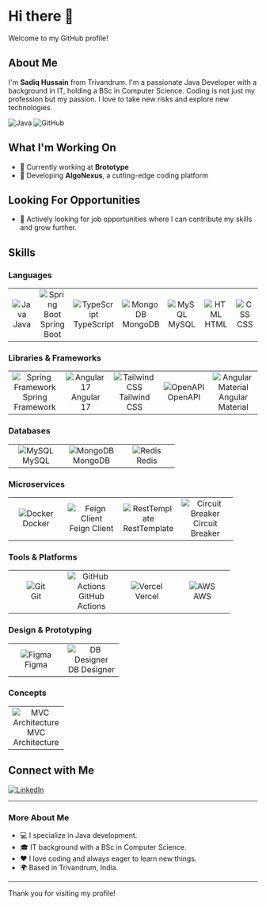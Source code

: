 # Hi there 👋

Welcome to my GitHub profile!

## About Me

I'm **Sadiq Hussain** from Trivandrum. I'm a passionate Java Developer with a background in IT, holding a BSc in Computer Science. Coding is not just my profession but my passion. I love to take new risks and explore new technologies.

![Java](https://img.shields.io/badge/Java-ED8B00?style=for-the-badge&logo=java&logoColor=white)
![GitHub](https://img.shields.io/badge/GitHub-100000?style=for-the-badge&logo=github&logoColor=white)

## What I'm Working On

- 🔭 Currently working at **Brototype**
- 🌱 Developing **AlgoNexus**, a cutting-edge coding platform

## Looking For Opportunities

- 🤔 Actively looking for job opportunities where I can contribute my skills and grow further.

## Skills

### Languages
<table>
  <tr>
    <td align="center" width="96">
      <img src="https://img.shields.io/badge/Java-ED8B00?style=for-the-badge&logo=java&logoColor=white" alt="Java" />
      <br>Java
    </td>
    <td align="center" width="96">
      <img src="https://img.shields.io/badge/Springboot-6DB33F?style=for-the-badge&logo=spring-boot&logoColor=white" alt="Spring Boot" />
      <br>Spring Boot
    </td>
    <td align="center" width="96">
      <img src="https://img.shields.io/badge/TypeScript-007ACC?style=for-the-badge&logo=typescript&logoColor=white" alt="TypeScript" />
      <br>TypeScript
    </td>
    <td align="center" width="96">
      <img src="https://img.shields.io/badge/MongoDB-47A248?style=for-the-badge&logo=mongodb&logoColor=white" alt="MongoDB" />
      <br>MongoDB
    </td>
    <td align="center" width="96">
      <img src="https://img.shields.io/badge/MySQL-4479A1?style=for-the-badge&logo=mysql&logoColor=white" alt="MySQL" />
      <br>MySQL
    </td>
    <td align="center" width="96">
      <img src="https://img.shields.io/badge/HTML-E34F26?style=for-the-badge&logo=html5&logoColor=white" alt="HTML" />
      <br>HTML
    </td>
    <td align="center" width="96">
      <img src="https://img.shields.io/badge/CSS-1572B6?style=for-the-badge&logo=css3&logoColor=white" alt="CSS" />
      <br>CSS
    </td>
  </tr>
</table>

### Libraries & Frameworks
<table>
  <tr>
    <td align="center" width="96">
      <img src="https://img.shields.io/badge/Spring_Framework-6DB33F?style=for-the-badge&logo=spring&logoColor=white" alt="Spring Framework" />
      <br>Spring Framework
    </td>
    <td align="center" width="96">
      <img src="https://img.shields.io/badge/Angular-17-DD0031?style=for-the-badge&logo=angular&logoColor=white" alt="Angular 17" />
      <br>Angular 17
    </td>
    <td align="center" width="96">
      <img src="https://img.shields.io/badge/Tailwind_CSS-38B2AC?style=for-the-badge&logo=tailwind-css&logoColor=white" alt="Tailwind CSS" />
      <br>Tailwind CSS
    </td>
    <td align="center" width="96">
      <img src="https://img.shields.io/badge/OpenAPI-85EA2D?style=for-the-badge&logo=openapi-initiative&logoColor=black" alt="OpenAPI" />
      <br>OpenAPI
    </td>
    <td align="center" width="96">
      <img src="https://img.shields.io/badge/Angular_Material-009688?style=for-the-badge&logo=angular&logoColor=white" alt="Angular Material" />
      <br>Angular Material
    </td>
  </tr>
</table>

### Databases
<table>
  <tr>
    <td align="center" width="96">
      <img src="https://img.shields.io/badge/MySQL-4479A1?style=for-the-badge&logo=mysql&logoColor=white" alt="MySQL" />
      <br>MySQL
    </td>
    <td align="center" width="96">
      <img src="https://img.shields.io/badge/MongoDB-47A248?style=for-the-badge&logo=mongodb&logoColor=white" alt="MongoDB" />
      <br>MongoDB
    </td>
    <td align="center" width="96">
      <img src="https://img.shields.io/badge/Redis-DC382D?style=for-the-badge&logo=redis&logoColor=white" alt="Redis" />
      <br>Redis
    </td>
  </tr>
</table>

### Microservices
<table>
  <tr>
    <td align="center" width="96">
      <img src="https://img.shields.io/badge/Docker-2496ED?style=for-the-badge&logo=docker&logoColor=white" alt="Docker" />
      <br>Docker
    </td>
    <td align="center" width="96">
      <img src="https://img.shields.io/badge/Feign_Client-6DB33F?style=for-the-badge&logo=feign&logoColor=white" alt="Feign Client" />
      <br>Feign Client
    </td>
    <td align="center" width="96">
      <img src="https://img.shields.io/badge/Rest_Template-6DB33F?style=for-the-badge&logo=resttemplate&logoColor=white" alt="RestTemplate" />
      <br>RestTemplate
    </td>
    <td align="center" width="96">
      <img src="https://img.shields.io/badge/Circuit_Breaker-6DB33F?style=for-the-badge&logo=circuitbreaker&logoColor=white" alt="Circuit Breaker" />
      <br>Circuit Breaker
    </td>
  </tr>
</table>

### Tools & Platforms
<table>
  <tr>
    <td align="center" width="96">
      <img src="https://img.shields.io/badge/Git-F05032?style=for-the-badge&logo=git&logoColor=white" alt="Git" />
      <br>Git
    </td>
    <td align="center" width="96">
      <img src="https://img.shields.io/badge/GitHub_Actions-2088FF?style=for-the-badge&logo=github-actions&logoColor=white" alt="GitHub Actions" />
      <br>GitHub Actions
    </td>
    <td align="center" width="96">
      <img src="https://img.shields.io/badge/Vercel-000000?style=for-the-badge&logo=vercel&logoColor=white" alt="Vercel" />
      <br>Vercel
    </td>
    <td align="center" width="96">
      <img src="https://img.shields.io/badge/AWS-232F3E?style=for-the-badge&logo=amazon-aws&logoColor=white" alt="AWS" />
      <br>AWS
    </td>
  </tr>
</table>

### Design & Prototyping
<table>
  <tr>
    <td align="center" width="96">
      <img src="https://img.shields.io/badge/Figma-F24E1E?style=for-the-badge&logo=figma&logoColor=white" alt="Figma" />
      <br>Figma
    </td>
    <td align="center" width="96">
      <img src="https://img.shields.io/badge/DB_Designer-6C757D?style=for-the-badge&logo=dbdesigner&logoColor=white" alt="DB Designer" />
      <br>DB Designer
    </td>
  </tr>
</table>

### Concepts
<table>
  <tr>
    <td align="center" width="96">
      <img src="https://img.shields.io/badge/MVC_Architecture-009688?style=for-the-badge&logo=mvc&logoColor=white" alt="MVC Architecture" />
      <br>MVC Architecture
    </td>
  </tr>
</table>

## Connect with Me

[![LinkedIn](https://img.shields.io/badge/LinkedIn-0A66C2?style=for-the-badge&logo=linkedin&logoColor=white)](https://www.linkedin.com/in/sadiq-hussain-88376627a/)

---

### More About Me

- 💻 I specialize in Java development.
- 🎓 IT background with a BSc in Computer Science.
- ❤️ I love coding and always eager to learn new things.
- 🌍 Based in Trivandrum, India.

---

Thank you for visiting my profile!

